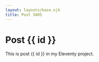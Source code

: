 ```yaml
---
layout: layouts/base.njk
title: Post 3405
---
```


# Post {{ id }}

This is post {{ id }} in my Eleventy project.
